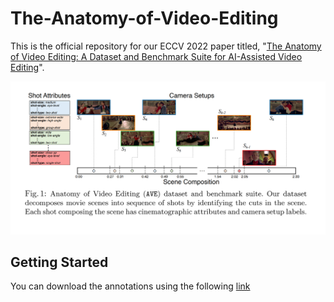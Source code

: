 # The-Anatomy-of-Video-Editing
This is the official repository for our ECCV 2022 paper titled, "[The Anatomy of Video Editing: A Dataset and Benchmark Suite for AI-Assisted Video Editing](https://www.ecva.net/papers/eccv_2022/papers_ECCV/papers/136680195.pdf)".

![image info](./overview.PNG)

## Getting Started
You can download the annotations using the following [link](https://drive.google.com/file/d/1b_4yO94UbkkUAiRo4TB6QLfNef4WQ3t-/view)
